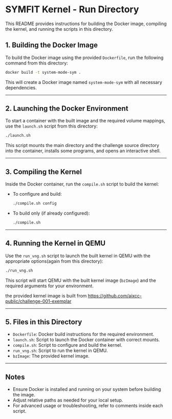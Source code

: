 # SYMFIT Kernel - Run Directory

This README provides instructions for building the Docker image, compiling the kernel, and running the scripts in this directory.

## 1. Building the Docker Image

To build the Docker image using the provided `Dockerfile`, run the following command from this directory:

```sh
docker build -t system-mode-sym .
```

This will create a Docker image named `system-mode-sym` with all necessary dependencies.

---

## 2. Launching the Docker Environment

To start a container with the built image and the required volume mappings, use the `launch.sh` script from this directory:

```sh
./launch.sh
```

This script mounts the main directory and the challenge source directory into the container, installs some programs, and opens an interactive shell.

---

## 3. Compiling the Kernel

Inside the Docker container, run the `compile.sh` script to build the kernel:

- To configure and build:
  ```sh
  ./compile.sh config
  ```
- To build only (if already configured):
  ```sh
  ./compile.sh
  ```

---

## 4. Running the Kernel in QEMU

Use the `run_vng.sh` script to launch the built kernel in QEMU with the appropriate options(again from this directory):

```sh
./run_vng.sh
```

This script will start QEMU with the built kernel image (`bzImage`) and the required arguments for your environment.

the provided kernel image is built from https://github.com/aixcc-public/challenge-001-exemplar

---

## 5. Files in this Directory

- `Dockerfile`: Docker build instructions for the required environment.
- `launch.sh`: Script to launch the Docker container with correct mounts.
- `compile.sh`: Script to configure and build the kernel.
- `run_vng.sh`: Script to run the kernel in QEMU.
- `bzImage`: The provided kernel image.

---

## Notes
- Ensure Docker is installed and running on your system before building the image.
- Adjust relative paths as needed for your local setup.
- For advanced usage or troubleshooting, refer to comments inside each script.
